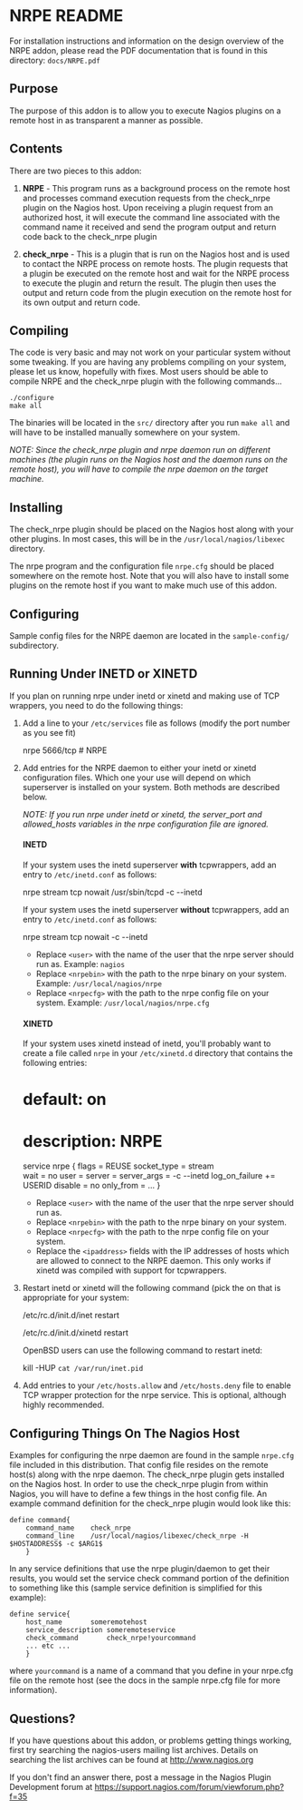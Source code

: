 NRPE README
===========

For installation instructions and information on the design overview
of the NRPE addon, please read the PDF documentation that is found in 
this directory: `docs/NRPE.pdf`


Purpose
-------
The purpose of this addon is to allow you to execute Nagios 
plugins on a remote host in as transparent a manner as possible.


Contents
--------

There are two pieces to this addon:

  1) **NRPE**       - This program runs as a background process on the 
                      remote host and processes command execution requests
                      from the check_nrpe plugin on the Nagios host.
                      Upon receiving a plugin request from an authorized
                      host, it will execute the command line associated
                      with the command name it received and send the
                      program output and return code back to the 
                      check_nrpe plugin

  2) **check_nrpe** - This is a plugin that is run on the Nagios host
                      and is used to contact the NRPE process on remote
                      hosts.  The plugin requests that a plugin be
                      executed on the remote host and wait for the NRPE
                      process to execute the plugin and return the result.
                      The plugin then uses the output and return code
                      from the plugin execution on the remote host for
                      its own output and return code.


Compiling
---------

The code is very basic and may not work on your particular
system without some tweaking. If you are having any problems
compiling on your system, please let us know, hopefully with
fixes. Most users should be able to compile NRPE and the
check_nrpe plugin with the following commands...

	./configure
	make all

The binaries will be located in the `src/` directory after you
run `make all` and will have to be installed manually somewhere
on your system.

_NOTE: Since the check_nrpe plugin and nrpe daemon run on different
      machines (the plugin runs on the Nagios host and the daemon
      runs on the remote host), you will have to compile the nrpe
      daemon on the target machine._


Installing
----------

The check_nrpe plugin should be placed on the Nagios host along
with your other plugins.  In most cases, this will be in the
`/usr/local/nagios/libexec` directory.

The nrpe program and the configuration file `nrpe.cfg` should
be placed somewhere on the remote host.  Note that you will also
have to install some plugins on the remote host if you want to
make much use of this addon.


Configuring
-----------

Sample config files for the NRPE daemon are located in the
`sample-config/` subdirectory.


Running Under INETD or XINETD
-----------------------------

If you plan on running nrpe under inetd or xinetd and making use
of TCP wrappers, you need to do the following things:

1) Add a line to your `/etc/services` file as follows (modify the port
   number as you see fit)

	nrpe            5666/tcp	# NRPE

2) Add entries for the NRPE daemon to either your inetd or xinetd
   configuration files.  Which one your use will depend on which
   superserver is installed on your system.  Both methods are described
   below.

   _NOTE: If you run nrpe under inetd or xinetd, the server_port
   and allowed_hosts variables in the nrpe configuration file are
   ignored._


   #### INETD ####
   If your system uses the inetd superserver **with** tcpwrappers, add an
   entry to `/etc/inetd.conf` as follows:

	nrpe 	stream 	tcp 	nowait 	<user> /usr/sbin/tcpd <nrpebin> -c <nrpecfg> --inetd

   If your system uses the inetd superserver **without** tcpwrappers,
   add an entry to `/etc/inetd.conf` as follows:

	nrpe 	stream 	tcp 	nowait 	<user> <nrpebin> -c <nrpecfg> --inetd


   - Replace `<user>` with the name of the user that the nrpe server should run as.
     Example: `nagios`
   - Replace `<nrpebin>` with the path to the nrpe binary on your system.
     Example: `/usr/local/nagios/nrpe`
   - Replace `<nrpecfg>` with the path to the nrpe config file on your system.
     Example: `/usr/local/nagios/nrpe.cfg`


   #### XINETD ####
   If your system uses xinetd instead of inetd, you'll probably
   want to create a file called `nrpe` in your `/etc/xinetd.d`
   directory that contains the following entries:

	# default: on
	# description: NRPE
	service nrpe
	{
        	flags           = REUSE
	        socket_type     = stream        
        	wait            = no
	        user            = <user>
        	server          = <nrpebin>
	        server_args     = -c <nrpecfg> --inetd
        	log_on_failure  += USERID
	        disable         = no
		only_from       = <ipaddress1> <ipaddress2> ...
	}

   - Replace `<user>` with the name of the user that the nrpe server should run as.
   - Replace `<nrpebin>` with the path to the nrpe binary on your system.
   - Replace `<nrpecfg>` with the path to the nrpe config file on your system.
   - Replace the `<ipaddress>` fields with the IP addresses of hosts which
     are allowed to connect to the NRPE daemon.  This only works if xinetd was
     compiled with support for tcpwrappers.

3) Restart inetd or xinetd will the following command (pick the
   on that is appropriate for your system:

	/etc/rc.d/init.d/inet restart

	/etc/rc.d/init.d/xinetd restart

   OpenBSD users can use the following command to restart inetd:

	kill -HUP `cat /var/run/inet.pid`

4) Add entries to your `/etc/hosts.allow` and `/etc/hosts.deny`
   file to enable TCP wrapper protection for the nrpe service.
   This is optional, although highly recommended.


Configuring Things On The Nagios Host
---------------------------------------

Examples for configuring the nrpe daemon are found in the sample
`nrpe.cfg` file included in this distribution.  That config file
resides on the remote host(s) along with the nrpe daemon.  The
check_nrpe plugin gets installed on the Nagios host.  In order
to use the check_nrpe plugin from within Nagios, you will have
to define a few things in the host config file.  An example
command definition for the check_nrpe plugin would look like this:

    define command{
        command_name	check_nrpe
        command_line	/usr/local/nagios/libexec/check_nrpe -H $HOSTADDRESS$ -c $ARG1$
        }

In any service definitions that use the nrpe plugin/daemon to
get their results, you would set the service check command portion
of the definition to something like this (sample service definition
is simplified for this example):

    define service{
        host_name		someremotehost
        service_description	someremoteservice
        check_command		check_nrpe!yourcommand
        ... etc ...
        }

where `yourcommand` is a name of a command that you define in 
your nrpe.cfg file on the remote host (see the docs in the 
sample nrpe.cfg file for more information).


Questions?
----------

If you have questions about this addon, or problems getting things
working, first try searching the nagios-users mailing list archives.
Details on searching the list archives can be found at 
http://www.nagios.org

If you don't find an answer there, post a message in the Nagios
Plugin Development forum at https://support.nagios.com/forum/viewforum.php?f=35
